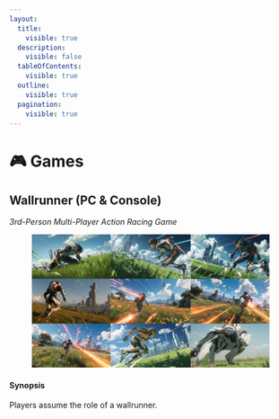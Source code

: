 ```yaml
---
layout:
  title:
    visible: true
  description:
    visible: false
  tableOfContents:
    visible: true
  outline:
    visible: true
  pagination:
    visible: true
---
```


# 🎮 Games

## Wallrunner (PC & Console)

_3rd-Person Multi-Player Action Racing Game_

<div data-full-width="true">

<figure><img src="../../.gitbook/assets/wallrunners_concept.png" alt=""><figcaption></figcaption></figure>

</div>

#### Synopsis

Players assume the role of a wallrunner.
